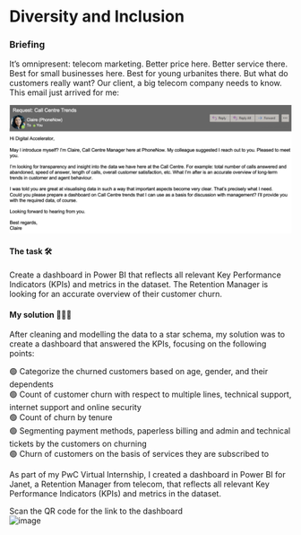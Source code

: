 # Diversity and Inclusion

### Briefing
It’s omnipresent: telecom marketing. Better price here. Better service there. Best for small businesses here. Best for young urbanites there. But what do customers really want? Our client, a big telecom company needs to know. This email just arrived for me:

![image](https://github.com/AdrijeGuha/Call-Centre-Trends/blob/main/images/232359133-0cb4ddb7-109b-415a-b9ce-2e158cde9150.png?raw=true)

#### The task 🛠️

Create a dashboard in Power BI that reflects all relevant Key Performance Indicators (KPIs) and metrics in the dataset. The Retention Manager is looking for an accurate overview of their customer churn.

#### My solution 👨🏻‍💻

After cleaning and modelling the data to a star schema, my solution was to create a dashboard that answered the KPIs, focusing on the following points:

🟢 Categorize the churned customers based on age, gender, and their dependents  
🟢 Count of customer churn with respect to multiple lines, technical support, internet support and online security  
🟢 Count of churn by tenure  
🟢 Segmenting payment methods, paperless billing and admin and technical tickets by the customers on churning  
🟢 Churn of customers on the basis of services they are subscribed to  

As part of my PwC Virtual Internship, I created a dashboard in Power BI for Janet, a Retention Manager from telecom, that reflects all relevant Key Performance Indicators (KPIs) and metrics in the dataset.

Scan the QR code for the link to the dashboard  
![image](https://github.com/AdrijeGuha/Diversity-and-Inclusion/blob/af76241ecdb9bbe614b43ea4e52d904e5e0a78f0/images/Customer_Churn.jpg)
